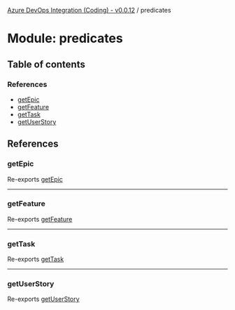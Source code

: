 [Azure DevOps Integration (Coding) - v0.0.12](../README.md) / predicates

# Module: predicates

## Table of contents

### References

- [getEpic](predicates.md#getepic)
- [getFeature](predicates.md#getfeature)
- [getTask](predicates.md#gettask)
- [getUserStory](predicates.md#getuserstory)

## References

### getEpic

Re-exports [getEpic](predicates_get_epic.md#getepic)

___

### getFeature

Re-exports [getFeature](predicates_get_feature.md#getfeature)

___

### getTask

Re-exports [getTask](predicates_get_task.md#gettask)

___

### getUserStory

Re-exports [getUserStory](predicates_get_userstory.md#getuserstory)
